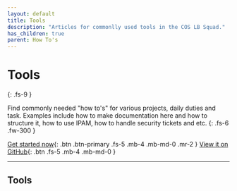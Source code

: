 ```yaml
---
layout: default
title: Tools
description: "Articles for commonlly used tools in the COS LB Squad."
has_children: true
parent: How To's
---
```


# Tools
{: .fs-9 }

Find commonly needed "how to's" for various projects, daily duties and task. Examples include how to make documentation here and how to structure it, how to use IPAM,  how to handle security tickets and etc. 
{: .fs-6 .fw-300 }

[Get started now](#getting-started){: .btn .btn-primary .fs-5 .mb-4 .mb-md-0 .mr-2 } [View it on GitHub](https://github.com/pmarsceill/just-the-docs){: .btn .fs-5 .mb-4 .mb-md-0 }

---

## Tools

